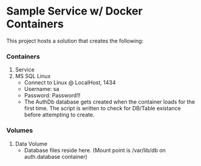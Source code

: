 # Sample Service w/ Docker Containers

This project hosts a solution that creates the following:
### Containers
  1. Service
  2. MS SQL Linux
     - Connect to Linux @ LocalHost, 1434
     - Username: sa
     - Password: Password1!
     - The AuthDb database gets created when the container loads for the first time.  The script is written to check for DB/Table existance before attempting to create.
  
### Volumes
  1. Data Volume
     - Database files reside here. (Mount point is /var/lib/db on auth.database container)
    
  

